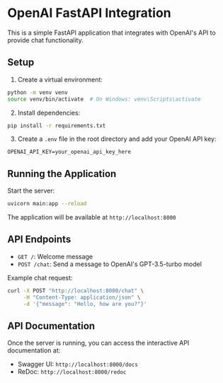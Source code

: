# OpenAI FastAPI Integration

This is a simple FastAPI application that integrates with OpenAI's API to provide chat functionality.

## Setup

1. Create a virtual environment:

```bash
python -m venv venv
source venv/bin/activate  # On Windows: venv\Scripts\activate
```

2. Install dependencies:

```bash
pip install -r requirements.txt
```

3. Create a `.env` file in the root directory and add your OpenAI API key:

```
OPENAI_API_KEY=your_openai_api_key_here
```

## Running the Application

Start the server:

```bash
uvicorn main:app --reload
```

The application will be available at `http://localhost:8000`

## API Endpoints

- `GET /`: Welcome message
- `POST /chat`: Send a message to OpenAI's GPT-3.5-turbo model

Example chat request:

```bash
curl -X POST "http://localhost:8000/chat" \
     -H "Content-Type: application/json" \
     -d '{"message": "Hello, how are you?"}'
```

## API Documentation

Once the server is running, you can access the interactive API documentation at:

- Swagger UI: `http://localhost:8000/docs`
- ReDoc: `http://localhost:8000/redoc`

